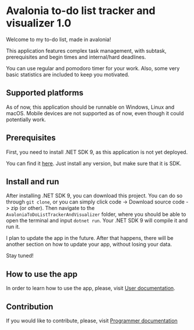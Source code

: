 # Avalonia to-do list tracker and visualizer 1.0

Welcome to my to-do list, made in avalonia!

This application features complex task management,
with subtask, prerequisites and begin times and internal/hard deadlines.

You can use regular and pomodoro timer for your work. Also, some very basic statistics
are included to keep you motivated.

## Supported platforms

As of now, this application should be runnable on Windows, Linux and macOS. Mobile devices are not supported as of now,
even though it could potentially work.

## Prerequisites

First, you need to install .NET SDK 9, as this application is not yet deployed.

You can find it [here](https://dotnet.microsoft.com/en-us/download/dotnet/9.0). Just install any version, but make
sure that it is SDK.

## Install and run

After installing .NET SDK 9, you can download this project. You can do so through `git clone`, or you can simply 
click code -> Download source code -> zip (or other). Then navigate to the `AvaloniaToDoListTrackerAndVisualizer` folder,
where you should be able to open the terminal and input `dotnet run`. Your .NET SDK 9 will compile it and run it.

I plan to update the app in the future. After that happens, there will be another section on how to update your app, without losing your data.

Stay tuned!

## How to use the app

In order to learn how to use the app, please, visit [User documentation](AvaloniaToDoListTrackerAndVisualizer/documentation/UserDocumentation.md).

## Contribution

If you would like to contribute, please, visit [Programmer documentation](AvaloniaToDoListTrackerAndVisualizer/documentation/ProgrammerDocumentation/README.md)
